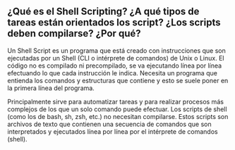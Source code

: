 ## ¿Qué es el Shell Scripting? ¿A qué tipos de tareas están orientados los script? ¿Los scripts deben compilarse? ¿Por qué?

Un Shell Script es un programa que está creado con instrucciones que son ejecutadas por un Shell (CLI o intérprete de comandos) de Unix o Linux. El código no es compilado ni precompilado, se va ejecutando línea por línea efectuando lo que cada instrucción le indica. Necesita un programa que entienda los comandos y estructuras que contiene y esto se suele poner en la primera línea del programa.

Principalmente sirve para automatizar tareas y para realizar procesos más complejos de los que un solo comando puede efectuar. Los scripts de shell (como los de bash, sh, zsh, etc.) no necesitan compilarse. Estos scripts son archivos de texto que contienen una secuencia de comandos que son interpretados y ejecutados línea por línea por el intérprete de comandos (shell).